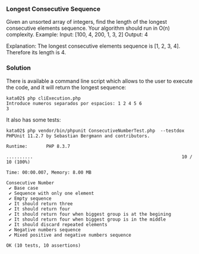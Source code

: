 ### Longest Consecutive Sequence
Given an unsorted array of integers, find the length of the longest consecutive elements sequence. Your
algorithm should run in O(n) complexity.
Example:
Input: [100, 4, 200, 1, 3, 2]
Output: 4

Explanation: The longest consecutive elements sequence is [1, 2, 3, 4]. Therefore its length is 4.

### Solution

There is available a command line script which allows to the user to execute the code, and it will return the longest sequence:

```
kata02$ php cliExecution.php 
Introduce numeros separados por espacios: 1 2 4 5 6
3
```

It also has some tests:

```
kata02$ php vendor/bin/phpunit ConsecutiveNumberTest.php  --testdox
PHPUnit 11.2.7 by Sebastian Bergmann and contributors.

Runtime:       PHP 8.3.7

..........                                                        10 / 10 (100%)

Time: 00:00.007, Memory: 8.00 MB

Consecutive Number
 ✔ Base case
 ✔ Sequence with only one element
 ✔ Empty sequence
 ✔ It should return three
 ✔ It should return four
 ✔ It should return four when biggest group is at the begining
 ✔ It should return four when biggest group is in the middle
 ✔ It should discard repeated elements
 ✔ Negative numbers sequence
 ✔ Mixed positive and negative numbers sequence

OK (10 tests, 10 assertions)

```

